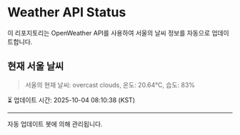 
# Weather API Status

이 리포지토리는 OpenWeather API를 사용하여 서울의 날씨 정보를 자동으로 업데이트합니다.

## 현재 서울 날씨
> 서울의 현재 날씨: overcast clouds, 온도: 20.64°C, 습도: 83%

⏳ 업데이트 시간: 2025-10-04 08:10:38 (KST)

---
자동 업데이트 봇에 의해 관리됩니다.
